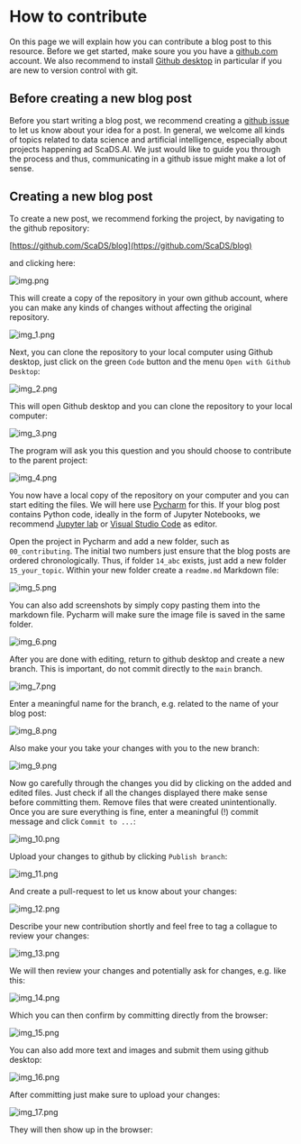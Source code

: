 # How to contribute

On this page we will explain how you can contribute a blog post to this resource. 
Before we get started, make soure you you have a [github.com](https://github.com) account. 
We also recommend to install [Github desktop](https://desktop.github.com/) in particular if you are new to version control with git.

## Before creating a new blog post

Before you start writing a blog post, we recommend creating a [github issue](https://github.com/ScaDS/blog/issues/new) to let us know about your idea for a post. 
In general, we welcome all kinds of topics related to data science and artificial intelligence, especially about projects happening ad ScaDS.AI. 
We just would like to guide you through the process and thus, communicating in a github issue might make a lot of sense.

## Creating a new blog post

To create a new post, we recommend forking the project, by navigating to the github repository:

[https://github.com/ScaDS/blog](https://github.com/ScaDS/blog)

and clicking here:

![img.png](img.png)

This will create a copy of the repository in your own github account, where you can make any kinds of changes without affecting the original repository.

![img_1.png](img_1.png)

Next, you can clone the repository to your local computer using Github desktop, just click on the green `Code` button and the menu `Open with Github Desktop`:

![img_2.png](img_2.png)

This will open Github desktop and you can clone the repository to your local computer:

![img_3.png](img_3.png)

The program will ask you this question and you should choose to contribute to the parent project:

![img_4.png](img_4.png)

You now have a local copy of the repository on your computer and you can start editing the files.
We will here use [Pycharm](https://www.jetbrains.com/pycharm/) for this. If your blog post contains Python code, ideally in the form of Jupyter Notebooks, we recommend [Jupyter lab](https://jupyter.org/) or [Visual Studio Code](https://code.visualstudio.com/) as editor.

Open the project in Pycharm and add a new folder, such as `00_contributing`. The initial two numbers just ensure that the blog posts are ordered chronologically. Thus, if folder `14_abc` exists, just add a new folder `15_your_topic`. 
Within your new folder create a `readme.md` Markdown file:

![img_5.png](img_5.png)

You can also add screenshots by simply copy pasting them into the markdown file. 
Pycharm will make sure the image file is saved in the same folder.

![img_6.png](img_6.png)

After you are done with editing, return to github desktop and create a new branch. 
This is important, do not commit directly to the `main` branch.

![img_7.png](img_7.png)

Enter a meaningful name for the branch, e.g. related to the name of your blog post:

![img_8.png](img_8.png)

Also make your you take your changes with you to the new branch:

![img_9.png](img_9.png)

Now go carefully through the changes you did by clicking on the added and edited files.
Just check if all the changes displayed there make sense before committing them.
Remove files that were created unintentionally.
Once you are sure everything is fine, enter a meaningful (!) commit message and click `Commit to ...`:

![img_10.png](img_10.png)

Upload your changes to github by clicking `Publish branch`:

![img_11.png](img_11.png)

And create a pull-request to let us know about your changes:

![img_12.png](img_12.png)

Describe your new contribution shortly and feel free to tag a collague to review your changes:

![img_13.png](img_13.png)

We will then review your changes and potentially ask for changes, e.g. like this:

![img_14.png](img_14.png)

Which you can then confirm by committing directly from the browser:

![img_15.png](img_15.png)

You can also add more text and images and submit them using github desktop:

![img_16.png](img_16.png)

After committing just make sure to upload your changes:

![img_17.png](img_17.png)

They will then show up in the browser:


